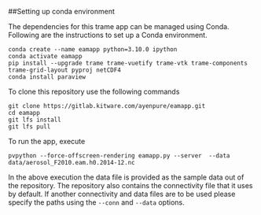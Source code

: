 ##Setting up conda environment

The dependencies for this trame app can be managed using Conda.
Following are the instructions to set up a Conda environment.

```
conda create --name eamapp python=3.10.0 ipython
conda activate eamapp
pip install --upgrade trame trame-vuetify trame-vtk trame-components trame-grid-layout pyproj netCDF4
conda install paraview
```

To clone this repository use the following commands
```
git clone https://gitlab.kitware.com/ayenpure/eamapp.git
cd eamapp
git lfs install
git lfs pull
```

To run the app, execute

```
pvpython --force-offscreen-rendering eamapp.py --server  --data data/aerosol_F2010.eam.h0.2014-12.nc
```

In the above execution the data file is provided as the sample data out of the repository.
The repository also contains the connectivity file that it uses by default.
If another connectivity and data files are to be used please specify the paths using the `--conn` and `--data` options.
